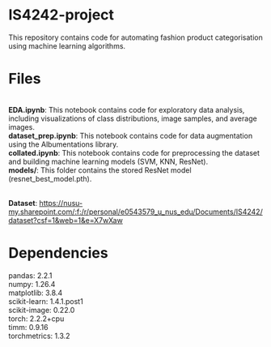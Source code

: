 # IS4242-project

This repository contains code for automating fashion product categorisation using machine learning algorithms.

<h1>Files</h1><br>
<b>EDA.ipynb</b>: This notebook contains code for exploratory data analysis, including visualizations of class distributions, image samples, and average images.<br>
<b>dataset_prep.ipynb</b>: This notebook contains code for data augmentation using the Albumentations library.<br>
<b>collated.ipynb</b>: This notebook contains code for preprocessing the dataset and building machine learning models (SVM, KNN, ResNet).<br>
<b>models/</b>: This folder contains the stored ResNet model (resnet_best_model.pth).<br><br>

<b>Dataset</b>: https://nusu-my.sharepoint.com/:f:/r/personal/e0543579_u_nus_edu/Documents/IS4242/dataset?csf=1&web=1&e=X7wXaw

<h1>Dependencies</h1>
pandas: 2.2.1<br>
numpy: 1.26.4<br>
matplotlib: 3.8.4<br>
scikit-learn: 1.4.1.post1<br>
scikit-image: 0.22.0<br>
torch: 2.2.2+cpu<br>
timm: 0.9.16<br>
torchmetrics: 1.3.2<br>

